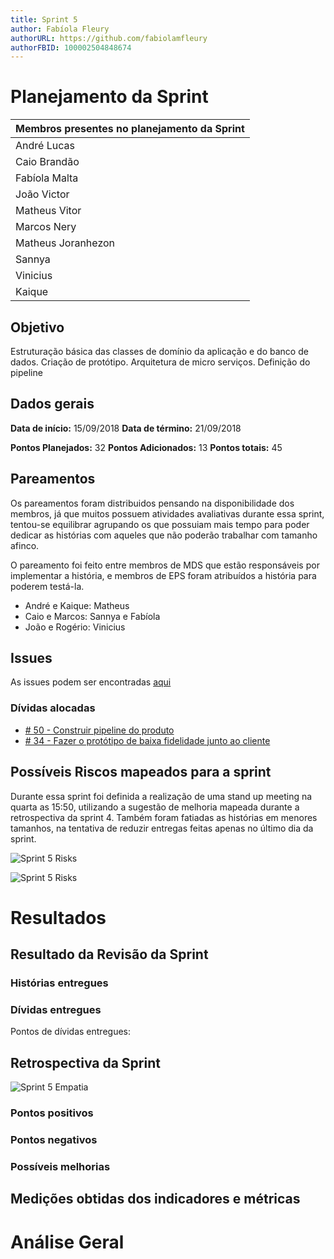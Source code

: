```yaml
---
title: Sprint 5
author: Fabíola Fleury
authorURL: https://github.com/fabiolamfleury
authorFBID: 100002504848674
---
```


# Planejamento da Sprint

| Membros presentes no planejamento da Sprint  |
|---------------------|
| André Lucas  |
| Caio Brandão  |
| Fabíola Malta  |
| João Victor  |
| Matheus Vitor   |
| Marcos Nery  |
| Matheus Joranhezon   |
| Sannya   |
| Vinicius   |
| Kaique   |

## Objetivo

Estruturação básica das classes de domínio da aplicação e do banco de dados. Criação de protótipo. Arquitetura de micro serviços. Definição do pipeline



## Dados gerais

**Data de início:** 15/09/2018
**Data de término:** 21/09/2018

**Pontos Planejados:** 32
**Pontos Adicionados:** 13
**Pontos totais:** 45


## Pareamentos

Os pareamentos foram distribuidos pensando na disponibilidade dos membros, já que muitos possuem atividades avaliativas durante essa sprint, tentou-se equilibrar
agrupando os que possuiam mais tempo para poder dedicar as histórias com aqueles que não poderão trabalhar com tamanho afinco.

O pareamento foi feito entre membros de MDS que estão responsáveis por implementar a história, e membros de EPS foram atribuídos a história para poderem testá-la.

- André e Kaique: Matheus
- Caio e Marcos: Sannya e Fabíola
- João e Rogério: Vinicius


## Issues

As issues podem ser encontradas [aqui](https://github.com/fga-eps-mds/2018.2-ComexStat/milestone/7)


### Dívidas alocadas

- [# 50 - Construir pipeline do produto](https://github.com/fga-eps-mds/2018.2-ComexStat/issues/50)
- [# 34 - Fazer o protótipo de baixa fidelidade junto ao cliente](https://github.com/fga-eps-mds/2018.2-ComexStat/issues/34)


## Possíveis Riscos mapeados para a sprint

Durante essa sprint foi definida a realização de uma stand up meeting na quarta as 15:50, utilizando
a sugestão de melhoria mapeada durante a retrospectiva da sprint 4. Também foram fatiadas as histórias em menores tamanhos, na tentativa de reduzir entregas feitas apenas no último dia da sprint.

![Sprint 5 Risks](https://fga-eps-mds.github.io/2018.2-ComexStat/img/sprints/riscos_sprin5.jpg)

![Sprint 5 Risks](https://fga-eps-mds.github.io/2018.2-ComexStat/img/sprints/burndown_riscos_sprint5.jpg)

# Resultados




## Resultado da Revisão da Sprint

### Histórias entregues


### Dívidas entregues

Pontos de dívidas entregues:


## Retrospectiva da Sprint


![Sprint 5 Empatia](https://fga-eps-mds.github.io/2018.2-ComexStat/img/sprints/empatia_sprint5.jpg)


### Pontos positivos


### Pontos negativos


### Possíveis melhorias


## Medições obtidas dos indicadores e métricas





# Análise Geral
